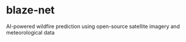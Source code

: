 # blaze-net
AI-powered wildfire prediction using open-source satellite imagery and meteorological data
